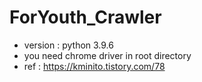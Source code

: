 # ForYouth_Crawler

- version : python 3.9.6
- you need chrome driver in root directory
- ref : https://kminito.tistory.com/78
